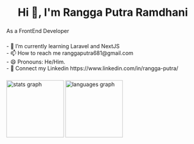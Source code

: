 <h1 align="center">Hi 👋, I'm Rangga Putra Ramdhani</h1>

###

<p align="left">As a FrontEnd Developer</p>

###

<p align="left">- 🌱 I’m currently learning Laravel and NextJS<br>- 📫 How to reach me ranggaputra681@gmail.com<br>- 😄 Pronouns: He/Him.<br>- 👀 Connect my Linkedin https://www.linkedin.com/in/rangga-putra/</p> 

###  

<div align="left">
  <img src="https://github-readme-stats.vercel.app/api?username=rangga48&hide_title=false&hide_rank=true&show_icons=true&include_all_commits=true&count_private=true&disable_animations=false&theme=dark&locale=en&hide_border=false&order=1" height="150" alt="stats graph" />
  <img src="https://github-readme-stats.vercel.app/api/top-langs?username=rangga48&locale=en&hide_title=false&layout=compact&card_width=320&langs_count=5&theme=dark&hide_border=false&order=2" height="150" alt="languages graph" />
</div>
